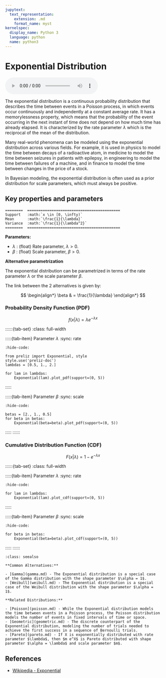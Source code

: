 ```yaml
---
jupytext:
  text_representation:
    extension: .md
    format_name: myst
kernelspec:
  display_name: Python 3
  language: python
  name: python3
---
```

# Exponential Distribution

<audio controls> <source src="../../_static/exponential.mp3" type="audio/mpeg"> This browser cannot play the pronunciation audio file for this distribution. </audio>

The exponential distribution is a continuous probability distribution that describes the time between events in a Poisson process, in which events occur continuously and independently at a constant average rate. It has a memorylessness property, which means that the probability of the event occurring in the next instant of time does not depend on how much time has already elapsed. It is characterized by the rate parameter $\lambda$ which is the reciprocal of the mean of the distribution.

Many real-world phenomena can be modeled using the exponential distribution across various fields. For example, it is used in physics to model the time between decays of a radioactive atom, in medicine to model the time between seizures in patients with epilepsy, in engineering to model the time between failures of a machine, and in finance to model the time between changes in the price of a stock.

In Bayesian modeling, the exponential distribution is often used as a prior distribution for scale parameters, which must always be positive.

## Key properties and parameters

```{eval-rst}
========  ==========================================
Support   :math:`x \in [0, \infty)`
Mean      :math:`\frac{1}{\lambda}`
Variance  :math:`\frac{1}{\lambda^2}`
========  ==========================================
```

**Parameters:**

- $\lambda$ : (float) Rate parameter, $\lambda > 0$.
- $\beta$ : (float) Scale parameter, $\beta > 0$.

**Alternative parametrization**

The exponential distribution can be parametrized in terms of the rate parameter $\lambda$ or the scale parameter $\beta$.

The link between the 2 alternatives is given by:

$$
\begin{align*}
\beta & = \frac{1}{\lambda}
\end{align*}
$$

### Probability Density Function (PDF)

$$
f(x|\lambda) = \lambda e^{-\lambda x}
$$

::::::{tab-set} 
:class: full-width

:::::{tab-item} Parameter $\lambda$
:sync: rate
```{jupyter-execute}
:hide-code:

from preliz import Exponential, style
style.use('preliz-doc')
lambdas = [0.5, 1., 2.]

for lam in lambdas:
    Exponential(lam).plot_pdf(support=(0, 5))
```
:::::

:::::{tab-item} Parameter $\beta$
:sync: scale
```{jupyter-execute}
:hide-code:

betas = [2., 1., 0.5]
for beta in betas:
    Exponential(beta=beta).plot_pdf(support=(0, 5))
```
:::::
::::::

### Cumulative Distribution Function (CDF)

$$
F(x|\lambda) = 1 - e^{-\lambda x}
$$

::::::{tab-set}
:class: full-width

:::::{tab-item} Parameter $\lambda$
:sync: rate
```{jupyter-execute}
:hide-code:

for lam in lambdas:
    Exponential(lam).plot_cdf(support=(0, 5))
```
:::::

:::::{tab-item} Parameter $\beta$
:sync: scale
```{jupyter-execute}
:hide-code:

for beta in betas:
    Exponential(beta=beta).plot_cdf(support=(0, 5))
```
:::::
::::::

```{seealso}
:class: seealso

**Common Alternatives:**

- [Gamma](gamma.md) - The Exponential distribution is a special case of the Gamma distribution with the shape parameter $\alpha = 1$.
- [Weibull](weibull.md) - The Exponential distribution is a special case of the Weibull distribution with the shape parameter $\alpha = 1$.

**Related Distributions:**

- [Poisson](poisson.md) - While the Exponential distribution models the time between events in a Poisson process, the Poisson distribution models the number of events in fixed intervals of time or space.
- [Geometric](geometric.md) - The discrete counterpart of the Exponential distribution, modeling the number of trials needed to achieve the first success in a sequence of Bernoulli trials.
- [Pareto](pareto.md) - If X is exponentially distributed with rate parameter $\lambda$, then $m e^X$ is Pareto distributed with shape parameter $\alpha = \lambda$ and scale parameter $m$.
```

## References

- [Wikipedia - Exponential](https://en.wikipedia.org/wiki/Exponential_distribution)